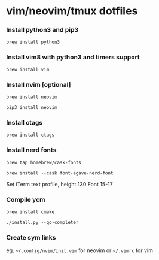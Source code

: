 # vim/neovim/tmux dotfiles

### Install python3 and pip3
`brew install python3`

### Install vim8 with python3 and timers support
`brew install vim`

### Install nvim [optional]
`brew install neovim`

`pip3 install neovim`

### Install ctags 
`brew install ctags`

### Install nerd fonts
`brew tap homebrew/cask-fonts`

`brew install --cask font-agave-nerd-font`

Set iTerm text profile, height 130 Font 15-17

### Compile ycm
`brew install cmake`

`./install.py --go-completer`
    
### Create sym links
eg. `~/.config/nvim/init.vim` for neovim or `~/.vimrc` for vim
